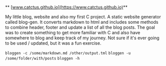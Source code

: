 ** [www.catctus.github.io](https://www.catctus.github.io)**

My little blog, website and also my first C project. A static website generator called blog-gen. 
It converts markdown to html and includes some methods to combine header, footer and update a 
list of all the blog posts. The goal was to create something to get more familiar with C and also have somewhere
to blog and keep track of my journey. Not sure if it's ever going to be used / updated, but it was a fun exercise. 

`bloggen -c /some/markdown.md /other/output.tml`
`bloggen -u /some/folder/with/posts`
`bloggen -h` 

